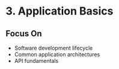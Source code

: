 # 3. Application Basics

## Focus On
* Software development lifecycle
* Common application architectures
* API fundamentals

